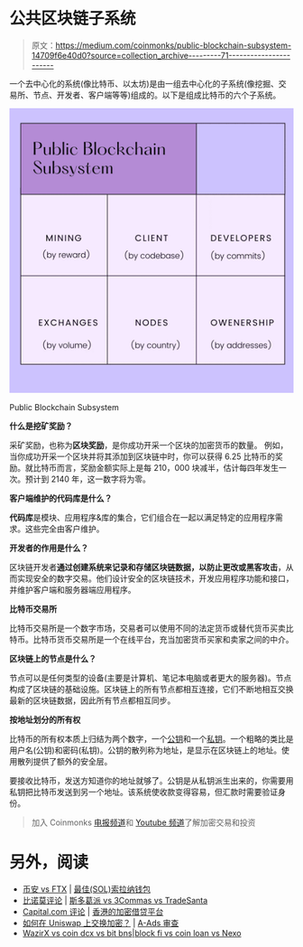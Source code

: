# 公共区块链子系统

> 原文：<https://medium.com/coinmonks/public-blockchain-subsystem-14709f6e40d0?source=collection_archive---------71----------------------->

一个去中心化的系统(像比特币、以太坊)是由一组去中心化的子系统(像挖掘、交易所、节点、开发者、客户端等等)组成的。以下是组成比特币的六个子系统。

![](img/276b6d039c095c483b36ccb6066d1d69.png)

Public Blockchain Subsystem

**什么是挖矿奖励？**

采矿奖励，也称为**区块奖励**，是你成功开采一个区块的加密货币的数量。
例如，当你成功开采一个区块并将其添加到区块链中时，你可以获得 6.25 比特币的奖励。就比特币而言，奖励金额实际上是每 210，000 块减半，估计每四年发生一次。预计到 2140 年，这一数字将为零。

**客户端维护的代码库是什么？**

**代码库**是模块、应用程序&库的集合，它们组合在一起以满足特定的应用程序需求。这些完全由客户维护。

**开发者的作用是什么？**

区块链开发者**通过创建系统来记录和存储区块链数据，以防止更改或黑客攻击**，从而实现安全的数字交易。他们设计安全的区块链技术，开发应用程序功能和接口，并维护客户端和服务器端应用程序。

**比特币交易所**

比特币交易所是一个数字市场，交易者可以使用不同的法定货币或替代货币买卖比特币。比特币货币交易所是一个在线平台，充当加密货币买家和卖家之间的中介。

**区块链上的节点是什么？**

节点可以是任何类型的设备(主要是计算机、笔记本电脑或者更大的服务器)。节点构成了区块链的基础设施。区块链上的所有节点都相互连接，它们不断地相互交换最新的区块链数据，因此所有节点都相互同步。

**按地址划分的所有权**

比特币的所有权本质上归结为两个数字，一个[公钥](https://www.gemini.com/cryptopedia/glossary#public-key)和一个[私钥](https://www.gemini.com/cryptopedia/glossary#private-key)。一个粗略的类比是用户名(公钥)和密码(私钥)。公钥的散列称为地址，是显示在区块链上的地址。使用散列提供了额外的安全层。

要接收比特币，发送方知道你的地址就够了。公钥是从私钥派生出来的，你需要用私钥把比特币发送到另一个地址。该系统使收款变得容易，但汇款时需要验证身份。

> 加入 Coinmonks [电报频道](https://t.me/coincodecap)和 [Youtube 频道](https://www.youtube.com/c/coinmonks/videos)了解加密交易和投资

# 另外，阅读

*   [币安 vs FTX](https://coincodecap.com/binance-vs-ftx) | [最佳(SOL)索拉纳钱包](https://coincodecap.com/solana-wallets)
*   [比诺莫评论](https://coincodecap.com/binomo-review) | [斯多葛派 vs 3Commas vs TradeSanta](https://coincodecap.com/stoic-vs-3commas-vs-tradesanta)
*   [Capital.com 评论](https://coincodecap.com/capital-com-review) | [香港的加密借贷平台](https://coincodecap.com/crypto-lending-hong-kong)
*   [如何在 Uniswap 上交换加密？](https://coincodecap.com/swap-crypto-on-uniswap) | [A-Ads 审查](https://coincodecap.com/a-ads-review)
*   [WazirX vs coin dcx vs bit bns](/coinmonks/wazirx-vs-coindcx-vs-bitbns-149f4f19a2f1)|[block fi vs coin loan vs Nexo](/coinmonks/blockfi-vs-coinloan-vs-nexo-cb624635230d)